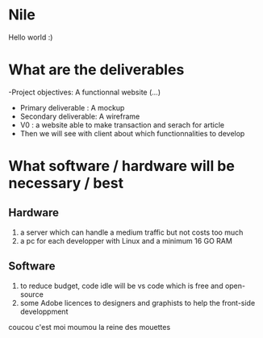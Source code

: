 # Nile
Hello world :) 

# What are the deliverables
-Project objectives: A functionnal website (...)
  - Primary deliverable : A mockup
  - Secondary deliverable: A wireframe
  - V0 : a website able to make transaction and serach for article
  - Then we will see with client about which functionnalities to develop
 
# What software / hardware will be necessary / best
## Hardware
  1. a server which can handle a medium traffic but not costs too much
  2. a pc for each developper with Linux and a minimum 16 GO RAM

## Software
  1. to reduce budget, code idle will be vs code which is free and open-source
  2. some Adobe licences to designers and graphists to help the front-side developpment
  
  coucou c'est moi moumou la reine des mouettes
